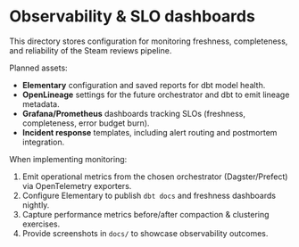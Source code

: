 # Observability & SLO dashboards

This directory stores configuration for monitoring freshness, completeness, and
reliability of the Steam reviews pipeline.

Planned assets:

* **Elementary** configuration and saved reports for dbt model health.
* **OpenLineage** settings for the future orchestrator and dbt to emit lineage
  metadata.
* **Grafana/Prometheus** dashboards tracking SLOs (freshness, completeness,
  error budget burn).
* **Incident response** templates, including alert routing and postmortem
  integration.

When implementing monitoring:

1. Emit operational metrics from the chosen orchestrator (Dagster/Prefect) via
   OpenTelemetry exporters.
2. Configure Elementary to publish `dbt docs` and freshness dashboards nightly.
3. Capture performance metrics before/after compaction & clustering exercises.
4. Provide screenshots in `docs/` to showcase observability outcomes.
